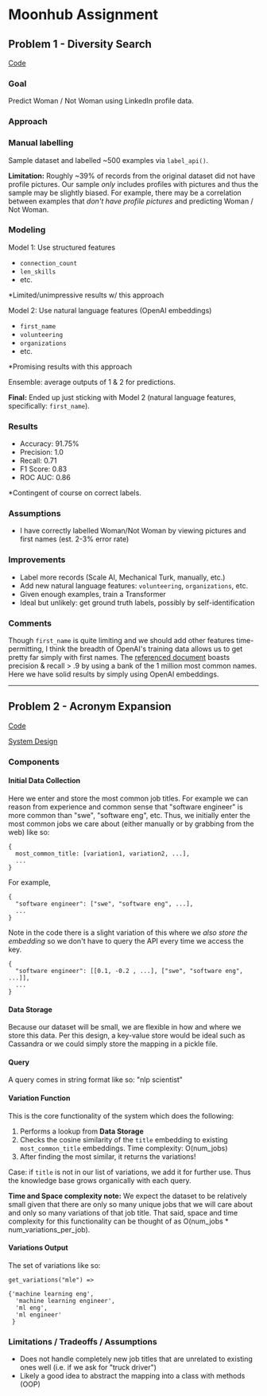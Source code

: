 # Moonhub Assignment

## Problem 1 - Diversity Search
[Code](https://github.com/grantgasser/moonhub/blob/master/Moonhub_Diversity_Search.ipynb)

### Goal
Predict Woman / Not Woman using LinkedIn profile data.

### Approach
### Manual labelling
Sample dataset and labelled ~500 examples via `label_api()`.

**Limitation:** Roughly ~39% of records from the original dataset did not have profile pictures. Our sample _only_ includes profiles with pictures and thus the sample may be slightly biased. For example, there may be a correlation between examples that _don't have profile pictures_ and predicting Woman / Not Woman.

### Modeling
Model 1: Use structured features
- `connection_count`
- `len_skills`
- etc.

*Limited/unimpressive results w/ this approach

Model 2: Use natural language features (OpenAI embeddings)
- `first_name`
- `volunteering`
- `organizations`
- etc.

*Promising results with this approach

Ensemble: average outputs of 1 & 2 for predictions.

**Final:** Ended up just sticking with Model 2 (natural language features, specifically: `first_name`).

### Results
- Accuracy: 91.75%
- Precision: 1.0
- Recall: 0.71
- F1 Score: 0.83
- ROC AUC: 0.86

*Contingent of course on correct labels.

### Assumptions
- I have correctly labelled Woman/Not Woman by viewing pictures and first names (est. 2-3% error rate) 

### Improvements
- Label more records (Scale AI, Mechanical Turk, manually, etc.)
- Add new natural language features: `volunteering`, `organizations`, etc.
- Given enough examples, train a Transformer
- Ideal but unlikely: get ground truth labels, possibly by self-identification


### Comments
Though `first_name` is quite limiting and we should add other features time-permitting, I think the breadth of OpenAI's training data allows us to get pretty far simply with first names. The [referenced document](https://help.seekout.com/help/360056161191-How-SeekOut-Diversity-Classifiers-Work) boasts precision & recall > .9 by using a bank of the 1 million most common names. Here we have solid results by simply using OpenAI embeddings. 

---------------------------------------------------------------------------

## Problem 2 - Acronym Expansion
[Code](https://github.com/grantgasser/moonhub/blob/master/Moonhub_Acronym_Expansion.ipynb)

[System Design](https://github.com/grantgasser/moonhub/blob/master/Acronym%20Expansion.drawio.pdf)

### Components

#### Initial Data Collection
Here we enter and store the most common job titles. For example we can reason from experience and common sense that "software engineer" is more common than "swe", "software eng", etc. Thus, we initially enter the most common jobs we care about (either manually or by grabbing from the web) like so:

```
{
  most_common_title: [variation1, variation2, ...],
  ...
}
```

For example,
```
{
  "software engineer": ["swe", "software eng", ...],
  ...
}
```

Note in the code there is a slight variation of this where we _also store the embedding_ so we don't have to query the API every time we access the key.
```
{
  "software engineer": [[0.1, -0.2 , ...], ["swe", "software eng", ...]],
  ...
}
```

#### Data Storage
Because our dataset will be small, we are flexible in how and where we store this data. Per this design, a key-value store would be ideal such as Cassandra or we could simply store the mapping in a pickle file.

#### Query
A query comes in string format like so: "nlp scientist"

#### Variation Function 
This is the core functionality of the system which does the following:
1. Performs a lookup from **Data Storage**
2. Checks the cosine similarity of the `title` embedding to existing `most_common_title` embeddings. Time complexity: O(num_jobs)
3. After finding the most similar, it returns the variations! 

Case: if `title` is not in our list of variations, we add it for further use. Thus the knowledge base grows organically with each query.

**Time and Space complexity note:** We expect the dataset to be relatively small given that there are only so many unique jobs that we will care about and only so many variations of that job title. That said, space and time complexity for this functionality can be thought of as O(num_jobs * num_variations_per_job).

#### Variations Output
The set of variations like so:
```
get_variations("mle") => 

{'machine learning eng',
  'machine learning engineer',
  'ml eng',
  'ml engineer'
 }
  ```

### Limitations / Tradeoffs / Assumptions
- Does not handle completely new job titles that are unrelated to existing ones well (i.e. if we ask for "truck driver")
- Likely a good idea to abstract the mapping into a class with methods (OOP)

